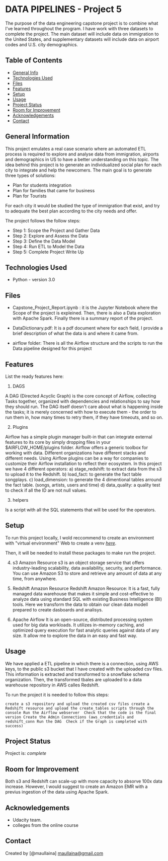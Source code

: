 # DATA PIPELINES - Project 5 
The purpose of the data engineering capstone project is to combine what I've learned throughout the program. 
I have work with three datasets to complete the project. The main dataset will include data on immigration to the United States, and supplementary datasets will include data on airport codes and U.S. city demographics.

## Table of Contents
* [General Info](#general-information)
* [Technologies Used](#technologies-used)
* [Files](#files)
* [Features](#features)
* [Setup](#setup)
* [Usage](#usage)
* [Project Status](#project-status)
* [Room for Improvement](#room-for-improvement)
* [Acknowledgements](#acknowledgements)
* [Contact](#contact)
<!-- * [License](#license) -->


## General Information
This project emulates a real case scenario where an automated ETL process is required to explore and analyse data from immigration, airports and demographics in US to have a better understanding on this topic.
The idea behind this project is to generate an individualized social plan for each city to integrate and help the newcomers. The main goal is to generate three types of solutions:
* Plan for students integration
* Plan for families that came for business  
* Plan for Tourists 

For each city it would be studied the type of immigration that exist, and try to adequate the best plan according to the city needs and offer.

The project follows the follow steps:
* Step 1: Scope the Project and Gather Data
* Step 2: Explore and Assess the Data
* Step 3: Define the Data Model
* Step 4: Run ETL to Model the Data
* Step 5: Complete Project Write Up


## Technologies Used
- Python - version 3.0

## Files 
- Capstone_Project_Report.ipynb : it is the Jupyter Notebook where the Scope of the project is expleined. Then, there is also a Data exploration with Apache Spark. Finally there is a summary report of the project.

- DataDictionary.pdf: It is a pdf document where for each field, I provide a brief description of what the data is and where it came from.

- airflow folder: There is all the Airflow structure and the scripts to run the Data pipeline designed for this project

## Features
List the ready features here:
1. DAGS

A DAG (Directed Acyclic Graph) is the core concept of Airflow, collecting Tasks together, organized with dependencies and relationships to say how they should run. The DAG itself doesn't care about what is happening inside the tasks; it is merely concerned with how to execute them - the order to run them in, how many times to retry them, if they have timeouts, and so on.

2. Plugins

Airflow has a simple plugin manager built-in that can integrate external features to its core by simply dropping files in your $AIRFLOW_HOME/plugins folder.
Airflow offers a generic toolbox for working with data. Different organizations have different stacks and different needs. Using Airflow plugins can be a way for companies to customize their Airflow installation to reflect their ecosystem.
In this project we have 4 different operators:
a)	stage_redshift: to extract data from the s3 to upload it to the Redshift.
b)	load_fact: to generate the fact table songplays.
c)	load_dimension: to generate the 4 dimentional tables arround the fact table. (songs, artists, users and time)
d)	data_quality: a quality test to check if all the ID are not null values. 

3. helpers

Is a script with all the SQL statements that will be used for the operators. 

## Setup
To run this project locally, I wold reccommend to create an environment with "virtual environment" 
Web to create a venv [_here_](https://packaging.python.org/guides/installing-using-pip-and-virtual-environments/).

Then, it will be needed to install these packages to make run the project.

4. s3 Amazon Resource
s3 is an object storage service that offers industry-leading scalability, data availability, security, and performance. You can use Amazon S3 to store and retrieve any amount of data at any time, from anywhere.

5. Redshift Amazon Resource
Redshift Amazon Resource: It is a fast, fully managed data warehouse that makes it simple and cost-effective to analyze data using standard SQL with existing Business Intelligence (BI) tools. Here we transform the data to obtain our clean data modell prepared to create dasboards and analisys.

6. Apache Airflow
It is an open-source, distributed processing system used for big data workloads. It utilizes in-memory caching, and optimized query execution for fast analytic queries against data of any size. It allow me to explore the data in an easy and fast way.

## Usage

We have applied a ETL pipeline in which there is a connection, using AWS keys, to the public s3 bucket that I have created with the uploaded csv files. This information is extracted and transformed to a snowflake schema organization. Then, the transformed tbales are uploaded to a data warehouse repository in AWS calles Redshift. 


To run the project it is needed to follow this steps:

`create a s3 repository and upload the created csv files
create a Redshift resource and upload the create_tables scripts through the console
Run the Airflow webserver 
Check that the code is the final version
Create the Admin Connections (aws_credentials and redshift_conn
Run the DAG 
Check if the Graph is completed with success)`


## Project Status
Project is: _complete_ 


## Room for Improvement
Both s3 and Redshift can scale-up with more capacity to absorve 100x data increase. However, I would suggest to create an Amazon EMR with a previus ingestion of the data using Apache Spark. 
## Acknowledgements
- Udacity team.
- colleges from the online course


## Contact
Created by [@maullaina] maullaina@gmail.com